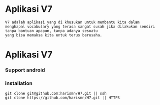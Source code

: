 # Aplikasi V7
    V7 adalah aplikasi yang di khusukan untuk membantu kita dalam menghapal vocabulary yang terasa sangat susah jika dilakukan sendiri tanpa bantuan apapun, tanpa adanya sesuatu
    yang bisa memaksa kita untuk terus berusaha.

# Aplikasi V7

###  Support android

### installation 

```
git clone git@github.com:harismn/H7.git || ssh
git clone https://github.com/harismn/H7.git || HTTPS
```
